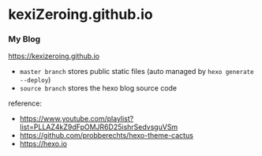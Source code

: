 # kexiZeroing.github.io
### My Blog
https://kexizeroing.github.io

- `master branch` stores public static files (auto managed by `hexo generate --deploy`)
- `source branch` stores the hexo blog source code

reference:
- https://www.youtube.com/playlist?list=PLLAZ4kZ9dFpOMJR6D25ishrSedvsguVSm
- https://github.com/probberechts/hexo-theme-cactus
- https://hexo.io
